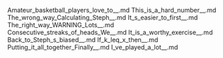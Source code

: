 Amateur_basketball_players_love_to__.md
This_is_a_hard_number__.md
The_wrong_way_Calculating_Steph__.md
It_s_easier_to_first__.md
The_right_way_WARNING_Lots__.md
Consecutive_streaks_of_heads_We__.md
It_is_a_worthy_exercise__.md
Back_to_Steph_s_biased__.md
If_k_leq_x_then__.md
Putting_it_all_together_Finally__.md
I_ve_played_a_lot__.md